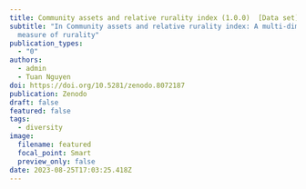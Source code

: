 ```yaml
---
title: Community assets and relative rurality index (1.0.0)  [Data set]
subtitle: "In Community assets and relative rurality index: A multi-dimensional
  measure of rurality"
publication_types:
  - "0"
authors:
  - admin
  - Tuan Nguyen
doi: https://doi.org/10.5281/zenodo.8072187
publication: Zenodo
draft: false
featured: false
tags:
  - diversity
image:
  filename: featured
  focal_point: Smart
  preview_only: false
date: 2023-08-25T17:03:25.418Z
---
```

